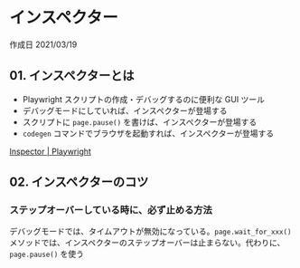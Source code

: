 # インスペクター

作成日 2021/03/19

## 01. インスペクターとは

- Playwright スクリプトの作成・デバッグするのに便利な GUI ツール
- デバッグモードにしていれば、インスペクターが登場する
- スクリプトに `page.pause()` を書けば、インスペクターが登場する
- `codegen` コマンドでブラウザを起動すれば、インスペクターが登場する

[Inspector \| Playwright](https://playwright.dev/docs/inspector/)

## 02. インスペクターのコツ

### ステップオーバーしている時に、必ず止める方法

デバッグモードでは、タイムアウトが無効になっている。`page.wait_for_xxx()` メソッドでは、インスペクターのステップオーバーは止まらない。代わりに、`page.pause()` を使う
